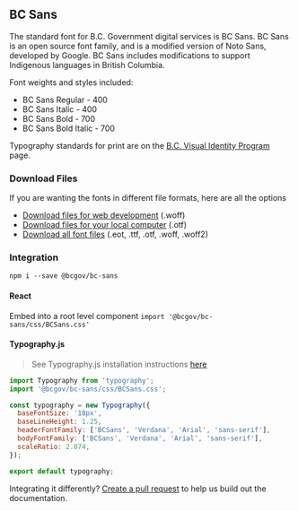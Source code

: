 ## BC Sans

The standard font for B.C. Government digital services is BC Sans. BC Sans is an open source font family, and is a modified version of Noto Sans, developed by Google. BC Sans includes modifications to support Indigenous languages in British Columbia.

Font weights and styles included:

* BC Sans Regular - 400
* BC Sans Italic - 400
* BC Sans Bold - 700
* BC Sans Bold Italic - 700

Typography standards for print are on the [B.C. Visual Identity Program](https://www2.gov.bc.ca/gov/content/governments/services-for-government/policies-procedures/bc-visual-identity/design-guidelines#palette-typography) page.


### Download Files

If you are wanting the fonts in different file formats, here are all the options
* [Download files for web development](https://www2.gov.bc.ca/assets/gov/british-columbians-our-governments/services-policies-for-government/policies-procedures-standards/web-content-development-guides/corporate-identity-assets/visid-files/bc-sans-font-woff.zip) (.woff)
* [Download files for your local computer](https://www2.gov.bc.ca/assets/gov/british-columbians-our-governments/services-policies-for-government/policies-procedures-standards/web-content-development-guides/corporate-identity-assets/visid-files/bc-sans-font-otf.zip) (.otf)
* [Download all font files](https://www2.gov.bc.ca/assets/gov/british-columbians-our-governments/services-policies-for-government/policies-procedures-standards/web-content-development-guides/corporate-identity-assets/visid-files/bc-sans-font-all.zip) (.eot, .ttf, .otf, .woff, .woff2)


### Integration
`npm i --save @bcgov/bc-sans`

#### React

Embed into a root level component
`import '@bcgov/bc-sans/css/BCSans.css'`

#### Typography.js
>See Typography.js installation instructions [here](https://github.com/KyleAMathews/typography.js)
```js
import Typography from 'typography';
import '@bcgov/bc-sans/css/BCSans.css';

const typography = new Typography({
  baseFontSize: '18px',
  baseLineHeight: 1.25,
  headerFontFamily: ['BCSans', 'Verdana', 'Arial', 'sans-serif'],
  bodyFontFamily: ['BCSans', 'Verdana', 'Arial', 'sans-serif'],
  scaleRatio: 2.074,
});

export default typography;
```

Integrating it differently? [Create a pull request](https://github.com/bcgov/bc-sans/pulls) to help us build out the documentation.


